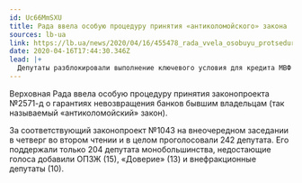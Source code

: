 ```yaml
---
id: Uc66MmSXU
title: Рада ввела особую процедуру принятия «антиколомойского» закона
sources: lb-ua
link: https://lb.ua/news/2020/04/16/455478_rada_vvela_osobuyu_protseduru_prinyatiya.html
date: 2020-04-16T17:44:30.346Z
lead: |+
  Депутаты разблокировали выполнение ключевого условия для кредита МВФ
---
```

Верховная Рада ввела особую процедуру принятия законопроекта №2571-д о&nbsp;гарантиях невозвращения банков бывшим владельцам (так называемый «антиколомойский» закон).

За соответствующий законопроект №1043 на&nbsp;внеочередном заседании в&nbsp;четверг во&nbsp;втором чтении и&nbsp;в&nbsp;целом проголосовали 242&nbsp;депутата. Его поддержали только 204&nbsp;депутата монобольшинства, недостающие голоса добавили ОПЗЖ&nbsp;(15), «Доверие»&nbsp;(13) и&nbsp;внефракционные депутаты&nbsp;(10).
